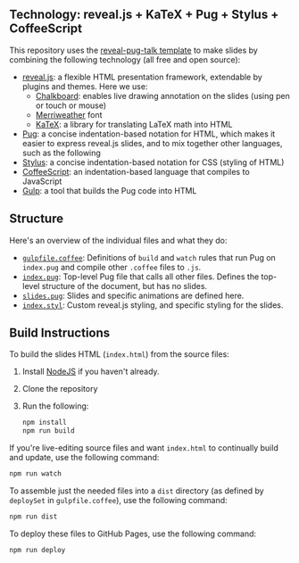 <!--Fill in the following with your talk details (if desired).

# Talk:

This repository contains slides for our talk...

## [View Slides](https://...github.io/)

[![Title slide](title_slide.jpg)](https://...github.io/)
-->

## Technology: reveal.js + KaTeX + Pug + Stylus + CoffeeScript

This repository uses the
[reveal-pug-talk template](https://github.com/edemaine/reveal-pug-talk)
to make slides by combining the following technology (all free and open source):

* [reveal.js](https://revealjs.com/): a flexible HTML presentation framework,
  extendable by plugins and themes.  Here we use:
  * [Chalkboard](https://github.com/rajgoel/reveal.js-plugins/tree/master/chalkboard):
    enables live drawing annotation on the slides (using pen or touch or mouse)
  * [Merriweather](https://fonts.google.com/specimen/Merriweather) font
  * [KaTeX](https://katex.org): a library for translating LaTeX math into HTML
* [Pug](https://pugjs.org/): a concise indentation-based notation for HTML,
  which makes it easier to express reveal.js slides,
  and to mix together other languages, such as the following
* [Stylus](https://stylus-lang.com/): a concise indentation-based notation
  for CSS (styling of HTML)
* [CoffeeScript](https://coffeescript.org/): an indentation-based language
  that compiles to JavaScript
* [Gulp](https://gulpjs.com/): a tool that builds the Pug code into HTML

## Structure

Here's an overview of the individual files and what they do:

* [`gulpfile.coffee`](gulpfile.coffee): Definitions of `build` and `watch`
  rules that run Pug on `index.pug` and compile other `.coffee` files to `.js`.
* [`index.pug`](index.pug): Top-level Pug file that calls all other files.
  Defines the top-level structure of the document, but has no slides.
* [`slides.pug`](slides.pug): Slides and specific animations are defined here.
* [`index.styl`](index.styl): Custom reveal.js styling,
  and specific styling for the slides.

<!-- Add any .coffee, images, etc. files here, if desired -->

## Build Instructions

To build the slides HTML (`index.html`) from the source files:

1. Install [NodeJS](https://nodejs.org/) if you haven't already.
2. Clone the repository
3. Run the following:

   ```sh
   npm install
   npm run build
   ```

If you're live-editing source files and want `index.html` to continually build
and update, use the following command:

```sh
npm run watch
```

To assemble just the needed files into a `dist` directory
(as defined by `deploySet` in `gulpfile.coffee`),
use the following command:

```sh
npm run dist
```

To deploy these files to GitHub Pages, use the following command:

```sh
npm run deploy
```
